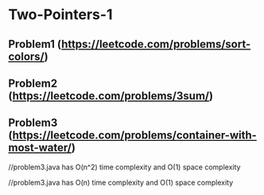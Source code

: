 # Two-Pointers-1

## Problem1 (https://leetcode.com/problems/sort-colors/)

## Problem2 (https://leetcode.com/problems/3sum/)

## Problem3 (https://leetcode.com/problems/container-with-most-water/)



//problem3.java has O(n^2) time complexity and O(1) space complexity

//problem3.java has O(n) time complexity and O(1) space complexity